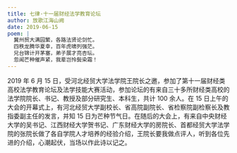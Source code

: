 ```yaml
---
title: 七律·十一届财经法学教育论坛
author: 放歌江海山阙
date: 2019-06-15
poem: |
  冀州贸大满园繁，各路法贤论剑忙。
  四秩龙腾华夏幸，百年虎啸列强茫。
  兄台锦计开茅塞，弟子展才亮杏坛。
  忽闻芒种催声紧，我辈岂怜鬓染霜！
---
```


2019 年 6 月 15 日，受河北经贸大学法学院王院长之邀，参加了第十一届财经类高校法学教育论坛及法学技能大赛活动，参加论坛的有来自三十多所财经类高校的法学院院长、书记、教授及部分研究生、本科生，共计 100 余人。在 15 日上午的大会的开幕式上，有河北经贸大学副校长、省高院副院长、省检察院副检察长及教指委副主任的发言，并知 15 日为芒种节气日。在随后的大会上，有来自中央财经大学的吴书记、江西财经大学贺书记、广东财经大学的房院长、首都经贸大学法学院的张院长做了各自学院人才培养的经验介绍，王院长要我做点评人，听到各位先进的介绍，心潮起伏，当场以作此诗以记之。

